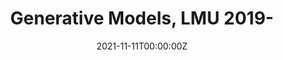 ---
title: Generative Models, LMU 2019-
summary: Variational Autoencoders and Generative Adversarial Nets. 
# tags:
# - Deep Learning
date: "2021-11-11T00:00:00Z"

content:
  Slides follow. 

# Optional external URL for project (replaces project detail page).
external_link: ""

links: ""
url_code: ""
url_pdf: ""
url_slides: ""
url_video: ""

# Slides (optional).
#   Associate this project with Markdown slides.
#   Simply enter your slide deck's filename without extension.
#   E.g. `slides = "example-slides"` references `content/slides/example-slides.md`.
#   Otherwise, set `slides = ""`.
# slides: example
---
